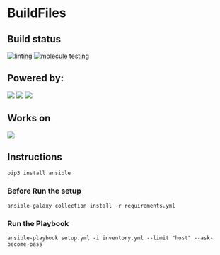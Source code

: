 # BuildFiles

## Build status

[![linting](https://github.com/Rubemlrm/workstations-buildfiles/actions/workflows/lint.yml/badge.svg)](https://github.com/Rubemlrm/workstations-buildfiles/actions/workflows/lint.yml)
[![molecule testing](https://github.com/Rubemlrm/workstations-buildfiles/actions/workflows/molecule.yml/badge.svg)](https://github.com/Rubemlrm/workstations-buildfiles/actions/workflows/molecule.yml)

## Powered by:

![](https://img.shields.io/badge/Ansible-gray?color=grey&logo=ansible&style=for-the-badge)
![](https://img.shields.io/badge/GithubActions-gray?color=grey&logo=github-actions&style=for-the-badge)
![](https://img.shields.io/badge/Git-gray?color=grey&logo=Git&style=for-the-badge)

## Works on

![](https://img.shields.io/badge/Fedora_38-gray?color=blue&logo=Fedora&style=for-the-badge)

## Instructions

`pip3 install ansible`

### Before Run the setup

`ansible-galaxy collection install -r requirements.yml `

### Run the Playbook

`ansible-playbook setup.yml -i inventory.yml --limit "host" --ask-become-pass`
